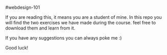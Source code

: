 #webdesign-101

If you are reading this, it means you are a student of mine. In this repo you will find the two exercises we have made during the course. feel free to download them and learn from it.

If you have any suggestions you can always poke me :)

Good luck!
